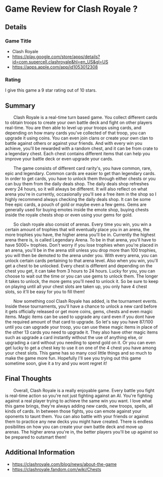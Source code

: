 # Game Review for Clash Royale ?

## Details

### Game Title 

* Clash Royale
* https://play.google.com/store/apps/details?id=com.supercell.clashroyale&hl=en_US&gl=US
* https://apps.apple.com/app/id1053012308

### Rating

I give this game a 9 star rating out of 10 stars.

## Summary

  &nbsp;&nbsp;&nbsp;&nbsp;&nbsp;&nbsp; Clash Royale is a real-time turn based game. You collect different cards to obtain troops to create your own battle deck and fight on other players real-time. You are then able to level up your troops using cards, and depending on how many cards you've collected of that troop, you can upgrade it using coins. You can even join clans or create your own clan to battle against others or against your friends. And with every win you achieve, you'll be rewarded with a random chest, and it can be from crate to a legendary chest. Each chest contains different items that can help you improve your battle deck or even upgrade your cards. 
  
  &nbsp;&nbsp;&nbsp;&nbsp;&nbsp;&nbsp; The game consists of different card rarity's, you have common, rare, epic and legendary. Common cards are easier to get than legendary cards. In order to get cards, you have to unlock them through either chests or you can buy them from the daily deals shop. The daily deals shop refreshes every 24 hours, so it will always be different. It will also reflect on what arena you're in currently, occasionally you'll see a free item in the shop so I highly recommend always checking the daily deals shop. It can be some free epic cards, a pouch of gold or maybe even a few gems. Gems are generally used for buying emotes inside the emote shop, buying chests inside the royale chests shop or even using your gems for gold.  
  
  &nbsp;&nbsp;&nbsp;&nbsp;&nbsp;&nbsp; So clash royale also consist of arenas. Every time you win, you win a certain amount of trophies that will eventually place you in an arena, the more trophies you have, the higher arena you'll be in. Currently the highest arena there is, is called Legendary Arena. To be in that arena, you'll have to have 5000+ trophies. Don't worry if you lose trophies when you're placed in an arena, you'll be in the arena still unless you drop more than 100 trophies, you will then be demoted to the arena under you. With every arena, you can unlock certain cards pertaining to that arena level. Also when you win, you'll get a chest to be unlocked. Every chest is different and depending on the chest you get, it can take from 3 hours to 24 hours. Lucky for you, you can choose to wait out the time or you can use gems to unlock them. The longer it takes to unlock, the more gems you'll need to unlock it. So be sure to keep on playing until all your chest slots are taken up, you only have 4 chest slots, so it'll be easy for you to fill them!

  &nbsp;&nbsp;&nbsp;&nbsp;&nbsp;&nbsp; Now something cool Clash Royale has added, is the tournament events. Inside these tournaments, you'll have a chance to unlock a new card before it gets officially released or get more coins, gems, chests and even magic items. Magic items can be used to upgrade any card even if you dont have the required amount of that card to upgrade. So let's say you have 87/100 until you can upgrade your troop, you can use these magic items in place of the other 13 cards you need to upgrade it. They also have other magic items such as upgrade a card instantly without the use of anything else, or upgrading a card without you needing to spend gold on it. Or you can even get lucky to get a chest key to use it on one of the 4 chest you have among your chest slots. This game has so many cool little things and so much to make the game more fun. Hopefully I'll see you trying out this game sometime soon, give it a try and you wont regret it!
    
## Final Thoughts

&nbsp;&nbsp;&nbsp;&nbsp;&nbsp;&nbsp; Overall, Clash Royale is a really enjoyable game. Every battle you fight is real-time action so you're not just fighting against an AI. You're fighting against a real player trying to achieve the same win you want. I love what this game brings, they're always adding new cards, new troops, spells, all kinds of cards. In between those fights, you can emote against your oponents to taunt them. You can also battle with your friends or against them to practice any new decks you might have created. There is endless posibilites on how you can create your own battle deck and move up arenas. The higher arena you're in, the better players you'll be up against so be prepared to outsmart them! 


## Additional Information

* https://clashroyale.com/blog/news/about-the-game
* https://clashroyale.fandom.com/wiki/Chests


